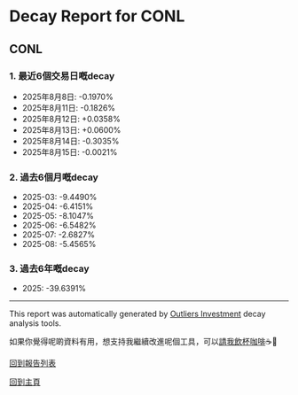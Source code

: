 # Decay Report for CONL

## CONL

### 1. 最近6個交易日嘅decay

- 2025年8月8日: -0.1970%
- 2025年8月11日: -0.1826%
- 2025年8月12日: +0.0358%
- 2025年8月13日: +0.0600%
- 2025年8月14日: -0.3035%
- 2025年8月15日: -0.0021%

### 2. 過去6個月嘅decay

- 2025-03: -9.4490%
- 2025-04: -6.4151%
- 2025-05: -8.1047%
- 2025-06: -6.5482%
- 2025-07: -2.6827%
- 2025-08: -5.4565%

### 3. 過去6年嘅decay

- 2025: -39.6391%

------------------------------
This report was automatically generated by [Outliers Investment](https://outliersecon.github.io/Outliers-Investment/) decay analysis tools.

如果你覺得呢啲資料有用，想支持我繼續改進呢個工具，可以[請我飲杯咖啡](https://buymeacoffee.com/outliersecon)☕🙏

[回到報告列表](https://outliersecon.github.io/Outliers-Investment/reports/reports_public)

[回到主頁](https://outliersecon.github.io/Outliers-Investment/)